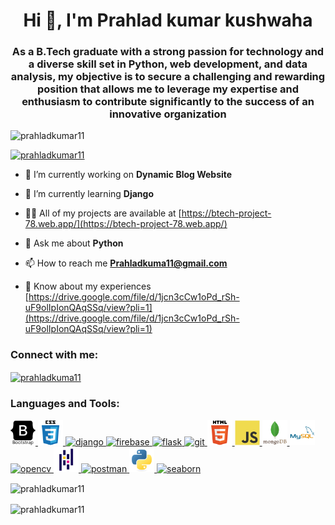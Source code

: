 <h1 align="center">Hi 👋, I'm Prahlad kumar kushwaha</h1>
<h3 align="center">As a B.Tech graduate with a strong passion for technology and a diverse skill set in Python, web development, and data analysis, my objective is to secure a challenging and rewarding position that allows me to leverage my expertise and enthusiasm to contribute significantly to the success of an innovative organization</h3>

<p align="left"> <img src="https://komarev.com/ghpvc/?username=prahladkumar11&label=Profile%20views&color=0e75b6&style=flat" alt="prahladkumar11" /> </p>

<p align="left"> <a href="https://github.com/ryo-ma/github-profile-trophy"><img src="https://github-profile-trophy.vercel.app/?username=prahladkumar11" alt="prahladkumar11" /></a> </p>

- 🔭 I’m currently working on **Dynamic Blog Website**

- 🌱 I’m currently learning **Django**

- 👨‍💻 All of my projects are available at [https://btech-project-78.web.app/](https://btech-project-78.web.app/)

- 💬 Ask me about **Python**

- 📫 How to reach me **Prahladkuma11@gmail.com**

- 📄 Know about my experiences [https://drive.google.com/file/d/1jcn3cCw1oPd_rSh-uF9olIpIonQAqSSq/view?pli=1](https://drive.google.com/file/d/1jcn3cCw1oPd_rSh-uF9olIpIonQAqSSq/view?pli=1)

<h3 align="left">Connect with me:</h3>
<p align="left">
<a href="https://linkedin.com/in/prahladkuma11" target="blank"><img align="center" src="https://raw.githubusercontent.com/rahuldkjain/github-profile-readme-generator/master/src/images/icons/Social/linked-in-alt.svg" alt="prahladkuma11" height="30" width="40" /></a>
</p>

<h3 align="left">Languages and Tools:</h3>
<p align="left"> <a href="https://getbootstrap.com" target="_blank" rel="noreferrer"> <img src="https://raw.githubusercontent.com/devicons/devicon/master/icons/bootstrap/bootstrap-plain-wordmark.svg" alt="bootstrap" width="40" height="40"/> </a> <a href="https://www.w3schools.com/css/" target="_blank" rel="noreferrer"> <img src="https://raw.githubusercontent.com/devicons/devicon/master/icons/css3/css3-original-wordmark.svg" alt="css3" width="40" height="40"/> </a> <a href="https://www.djangoproject.com/" target="_blank" rel="noreferrer"> <img src="https://cdn.worldvectorlogo.com/logos/django.svg" alt="django" width="40" height="40"/> </a> <a href="https://firebase.google.com/" target="_blank" rel="noreferrer"> <img src="https://www.vectorlogo.zone/logos/firebase/firebase-icon.svg" alt="firebase" width="40" height="40"/> </a> <a href="https://flask.palletsprojects.com/" target="_blank" rel="noreferrer"> <img src="https://www.vectorlogo.zone/logos/pocoo_flask/pocoo_flask-icon.svg" alt="flask" width="40" height="40"/> </a> <a href="https://git-scm.com/" target="_blank" rel="noreferrer"> <img src="https://www.vectorlogo.zone/logos/git-scm/git-scm-icon.svg" alt="git" width="40" height="40"/> </a> <a href="https://www.w3.org/html/" target="_blank" rel="noreferrer"> <img src="https://raw.githubusercontent.com/devicons/devicon/master/icons/html5/html5-original-wordmark.svg" alt="html5" width="40" height="40"/> </a> <a href="https://developer.mozilla.org/en-US/docs/Web/JavaScript" target="_blank" rel="noreferrer"> <img src="https://raw.githubusercontent.com/devicons/devicon/master/icons/javascript/javascript-original.svg" alt="javascript" width="40" height="40"/> </a> <a href="https://www.mongodb.com/" target="_blank" rel="noreferrer"> <img src="https://raw.githubusercontent.com/devicons/devicon/master/icons/mongodb/mongodb-original-wordmark.svg" alt="mongodb" width="40" height="40"/> </a> <a href="https://www.mysql.com/" target="_blank" rel="noreferrer"> <img src="https://raw.githubusercontent.com/devicons/devicon/master/icons/mysql/mysql-original-wordmark.svg" alt="mysql" width="40" height="40"/> </a> <a href="https://opencv.org/" target="_blank" rel="noreferrer"> <img src="https://www.vectorlogo.zone/logos/opencv/opencv-icon.svg" alt="opencv" width="40" height="40"/> </a> <a href="https://pandas.pydata.org/" target="_blank" rel="noreferrer"> <img src="https://raw.githubusercontent.com/devicons/devicon/2ae2a900d2f041da66e950e4d48052658d850630/icons/pandas/pandas-original.svg" alt="pandas" width="40" height="40"/> </a> <a href="https://postman.com" target="_blank" rel="noreferrer"> <img src="https://www.vectorlogo.zone/logos/getpostman/getpostman-icon.svg" alt="postman" width="40" height="40"/> </a> <a href="https://www.python.org" target="_blank" rel="noreferrer"> <img src="https://raw.githubusercontent.com/devicons/devicon/master/icons/python/python-original.svg" alt="python" width="40" height="40"/> </a> <a href="https://seaborn.pydata.org/" target="_blank" rel="noreferrer"> <img src="https://seaborn.pydata.org/_images/logo-mark-lightbg.svg" alt="seaborn" width="40" height="40"/> </a> </p>

<p><img align="center" src="https://github-readme-stats.vercel.app/api/top-langs?username=prahladkumar11&show_icons=true&locale=en&layout=compact" alt="prahladkumar11" /></p>

<p><img align="center" src="https://github-readme-streak-stats.herokuapp.com/?user=prahladkumar11&" alt="prahladkumar11" /></p>
